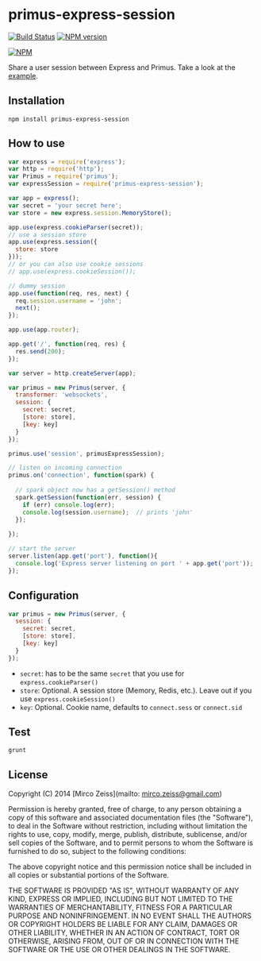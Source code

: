 # primus-express-session

[![Build Status](https://travis-ci.org/zeMirco/primus-express-session.png?branch=master)](https://travis-ci.org/zeMirco/primus-express-session) [![NPM version](https://badge.fury.io/js/primus-express-session.png)](http://badge.fury.io/js/primus-express-session)

[![NPM](https://nodei.co/npm/primus-express-session.png)](https://nodei.co/npm/primus-express-session/)

Share a user session between Express and Primus. Take a look at the [example](https://github.com/zeMirco/primus-express-session/blob/master/example/app.js).

## Installation

```
npm install primus-express-session
```

## How to use

```js
var express = require('express');
var http = require('http');
var Primus = require('primus');
var expressSession = require('primus-express-session');

var app = express();
var secret = 'your secret here';
var store = new express.session.MemoryStore();

app.use(express.cookieParser(secret));
// use a session store
app.use(express.session({
  store: store
}));
// or you can also use cookie sessions
// app.use(express.cookieSession());

// dummy session
app.use(function(req, res, next) {
  req.session.username = 'john';
  next();
});

app.use(app.router);

app.get('/', function(req, res) {
  res.send(200);
});

var server = http.createServer(app);

var primus = new Primus(server, {
  transformer: 'websockets',
  session: {
    secret: secret,
    [store: store],
    [key: key]
  }
});

primus.use('session', primusExpressSession);

// listen on incoming connection
primus.on('connection', function(spark) {
  
  // spark object now has a getSession() method
  spark.getSession(function(err, session) {    
    if (err) console.log(err);
    console.log(session.username);  // prints 'john'
  });
  
});

// start the server
server.listen(app.get('port'), function(){
  console.log('Express server listening on port ' + app.get('port'));
});
```

## Configuration

```js
var primus = new Primus(server, {
  session: {
    secret: secret,
    [store: store],
    [key: key]
  }
});
```

 - `secret`: has to be the same `secret` that you use for `express.cookieParser()`
 - `store`: Optional. A session store (Memory, Redis, etc.). Leave out if you use `express.cookieSession()`
 - `key`: Optional. Cookie name, defaults to `connect.sess` or `connect.sid`

## Test

`grunt`

## License

Copyright (C) 2014 [Mirco Zeiss](mailto: mirco.zeiss@gmail.com)

Permission is hereby granted, free of charge, to any person obtaining a copy of this software and associated documentation files (the "Software"), to deal in the Software without restriction, including without limitation the rights to use, copy, modify, merge, publish, distribute, sublicense, and/or sell copies of the Software, and to permit persons to whom the Software is furnished to do so, subject to the following conditions:

The above copyright notice and this permission notice shall be included in all copies or substantial portions of the Software.

THE SOFTWARE IS PROVIDED "AS IS", WITHOUT WARRANTY OF ANY KIND, EXPRESS OR IMPLIED, INCLUDING BUT NOT LIMITED TO THE WARRANTIES OF MERCHANTABILITY, FITNESS FOR A PARTICULAR PURPOSE AND NONINFRINGEMENT. IN NO EVENT SHALL THE AUTHORS OR COPYRIGHT HOLDERS BE LIABLE FOR ANY CLAIM, DAMAGES OR OTHER LIABILITY, WHETHER IN AN ACTION OF CONTRACT, TORT OR OTHERWISE, ARISING FROM, OUT OF OR IN CONNECTION WITH THE SOFTWARE OR THE USE OR OTHER DEALINGS IN THE SOFTWARE.
